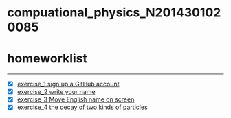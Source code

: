 # compuational_physics_N2014301020085
# homeworklist
***
- [x] [exercise_1  sign up a GitHub account](https://github.com/newsubmarine/compuational_physics_N2014301020085/blob/master/exercise_1)
- [x] [exercise_2  write your name](https://github.com/newsubmarine/compuational_physics_N2014301020085/blob/master/exercise_2.py)
- [x] [exercise_3  Move English name on screen](https://www.zybuluo.com/New-submarine/note/513484)
- [x] [exercise_4  the decay of two kinds of particles](https://www.evernote.com/shard/s670/sh/df825138-d51b-4f67-93eb-118f6386fd47/c600dae591885fbea0e11da673827b06)
